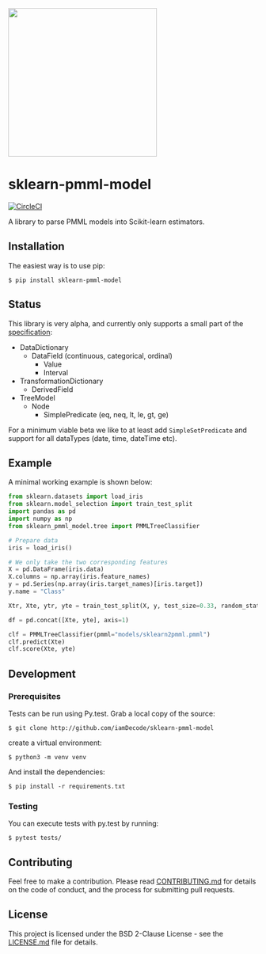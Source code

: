 <img src="https://user-images.githubusercontent.com/1223300/41346080-c2c910a0-6f05-11e8-89e9-71a72bb9543f.png" width="300">

# sklearn-pmml-model

[![CircleCI](https://circleci.com/gh/iamDecode/sklearn-pmml-model.svg?style=shield)](https://circleci.com/gh/iamDecode/sklearn-pmml-model)

A library to parse PMML models into Scikit-learn estimators.

## Installation

The easiest way is to use pip:

```
$ pip install sklearn-pmml-model
```

## Status
This library is very alpha, and currently only supports a small part of the [specification](http://dmg.org/pmml/v4-3/GeneralStructure.html):
- DataDictionary
  - DataField (continuous, categorical, ordinal)
    - Value
    - Interval
- TransformationDictionary
  - DerivedField
- TreeModel
  - Node
    - SimplePredicate (eq, neq, lt, le, gt, ge)
    
For a minimum viable beta we like to at least add `SimpleSetPredicate` and support for all dataTypes (date, time, dateTime etc).

## Example
A minimal working example is shown below:

```python
from sklearn.datasets import load_iris
from sklearn.model_selection import train_test_split
import pandas as pd
import numpy as np
from sklearn_pmml_model.tree import PMMLTreeClassifier

# Prepare data
iris = load_iris()

# We only take the two corresponding features
X = pd.DataFrame(iris.data)
X.columns = np.array(iris.feature_names)
y = pd.Series(np.array(iris.target_names)[iris.target])
y.name = "Class"

Xtr, Xte, ytr, yte = train_test_split(X, y, test_size=0.33, random_state=123)

df = pd.concat([Xte, yte], axis=1)

clf = PMMLTreeClassifier(pmml="models/sklearn2pmml.pmml")
clf.predict(Xte)
clf.score(Xte, yte)
```

## Development

### Prerequisites

Tests can be run using Py.test. Grab a local copy of the source:

```
$ git clone http://github.com/iamDecode/sklearn-pmml-model
```

create a virtual environment:
```
$ python3 -m venv venv
```

And install the dependencies:

```
$ pip install -r requirements.txt
```

### Testing

You can execute tests with py.test by running:
```
$ pytest tests/
```

## Contributing

Feel free to make a contribution. Please read [CONTRIBUTING.md]() for details on the code of conduct, and the process for submitting pull requests.

## License

This project is licensed under the BSD 2-Clause License - see the [LICENSE.md](LICENSE.md) file for details.
